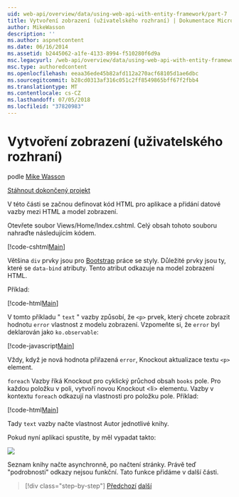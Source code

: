 ```yaml
---
uid: web-api/overview/data/using-web-api-with-entity-framework/part-7
title: Vytvoření zobrazení (uživatelského rozhraní) | Dokumentace Microsoftu
author: MikeWasson
description: ''
ms.author: aspnetcontent
ms.date: 06/16/2014
ms.assetid: b2445062-a1fe-4133-8994-f510280f6d9a
msc.legacyurl: /web-api/overview/data/using-web-api-with-entity-framework/part-7
msc.type: authoredcontent
ms.openlocfilehash: eeaa36ede45b82afd112a270acf68105d1ae6dbc
ms.sourcegitcommit: b28cd0313af316c051c2ff8549865bff67f2fbb4
ms.translationtype: MT
ms.contentlocale: cs-CZ
ms.lasthandoff: 07/05/2018
ms.locfileid: "37820983"
---
```

<a name="create-the-view-ui"></a>Vytvoření zobrazení (uživatelského rozhraní)
====================
podle [Mike Wasson](https://github.com/MikeWasson)

[Stáhnout dokončený projekt](https://github.com/MikeWasson/BookService)

V této části se začnou definovat kód HTML pro aplikace a přidání datové vazby mezi HTML a model zobrazení.

Otevřete soubor Views/Home/Index.cshtml. Celý obsah tohoto souboru nahraďte následujícím kódem.

[!code-cshtml[Main](part-7/samples/sample1.cshtml)]

Většina `div` prvky jsou pro [Bootstrap](http://getbootstrap.com/) práce se styly. Důležité prvky jsou ty, které se `data-bind` atributy. Tento atribut odkazuje na model zobrazení HTML.

Příklad:

[!code-html[Main](part-7/samples/sample2.html)]

V tomto příkladu &quot; `text` &quot; vazby způsobí, že `<p>` prvek, který chcete zobrazit hodnotu `error` vlastnost z modelu zobrazení. Vzpomeňte si, že `error` byl deklarován jako `ko.observable`:

[!code-javascript[Main](part-7/samples/sample3.js)]

Vždy, když je nová hodnota přiřazená `error`, Knockout aktualizace textu `<p>` element.

`foreach` Vazby říká Knockout pro cyklický průchod obsah `books` pole. Pro každou položku v poli, vytvoří novou Knockout &lt;li&gt; elementu. Vazby v kontextu `foreach` odkazují na vlastnosti pro položku pole. Příklad:

[!code-html[Main](part-7/samples/sample4.html)]

Tady `text` vazby načte vlastnost Autor jednotlivé knihy.

Pokud nyní aplikaci spustíte, by měl vypadat takto:

![](part-7/_static/image1.png)

Seznam knihy načte asynchronně, po načtení stránky. Právě teď &quot;podrobnosti&quot; odkazy nejsou funkční. Tato funkce přidáme v další části.

> [!div class="step-by-step"]
> [Předchozí](part-6.md)
> [další](part-8.md)
